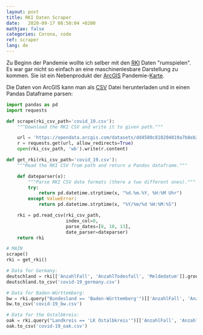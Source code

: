 ```yaml
---
layout: post
title: RKI Daten Scraper
date:   2020-09-17 08:50:04 +0200
mathjax: false
categories: Corona, code
ref: scraper
lang: de
---
```


Zu Beginn der Pandemie wollte ich selber mit den [RKI](https://www.rki.de) Daten "rumspielen".
Es war gar nicht so einfach an eine maschinenlesbare Darstellung zu kommen. Sie ist ein
Nebenprodukt der [ArcGIS](https://www.esri.de/produkte/arcgis/das-bietet-arcgis)
Pandemie-[Karte](https://corona.rki.de).

Die Daten von ArcGIS kann man als
[CSV](https://opendata.arcgis.com/datasets/dd4580c810204019a7b8eb3e0b329dd6_0.csv)
Datei herunterladen und in einen Pandas Dataframe parsen:

```python
import pandas as pd
import requests

def scrape(rki_csv_path='covid_19.csv'):
    """Download the RKI CSV and write it to given path."""

    url = 'https://opendata.arcgis.com/datasets/dd4580c810204019a7b8eb3e0b329dd6_0.csv'
    r = requests.get(url, allow_redirects=True)
    open(rki_csv_path, 'wb').write(r.content)

def get_rki(rki_csv_path='covid_19.csv'):
    """Read the RKI CSV from path and return a Pandas dataframe."""

    def dateparser(x):
        """Parse RKI CSV date formats (there a two different ones)."""
        try:
            return pd.datetime.strptime(x, "%d.%m.%Y, %H:%M Uhr")
        except ValueError:
            return pd.datetime.strptime(x, "%Y/%m/%d %H:%M:%S")

    rki = pd.read_csv(rki_csv_path,
                      index_col=0,
                      parse_dates=[8, 10, 13],
                      date_parser=dateparser)
    return rki

# MAIN
scrape()
rki = get_rki()

# Data for Germany:
deutschland = rki[['AnzahlFall', 'AnzahlTodesfall', 'Meldedatum']].groupby('Meldedatum').sum().cumsum()
deutschland.to_csv('covid-19_germany.csv')

# Data for Baden-Württemberg:
bw = rki.query("Bundesland == 'Baden-Württemberg'")[['AnzahlFall', 'AnzahlTodesfall', 'Meldedatum']].groupby('Meldedatum').sum().cumsum()
bw.to_csv('covid-19_bw.csv')

# Data for the Ostalbkreis:
oak = rki.query("Landkreis == 'LK Ostalbkreis'")[['AnzahlFall', 'AnzahlTodesfall', 'Meldedatum']].groupby('Meldedatum').sum().cumsum()
oak.to_csv('covid-19_oak.csv')
```
